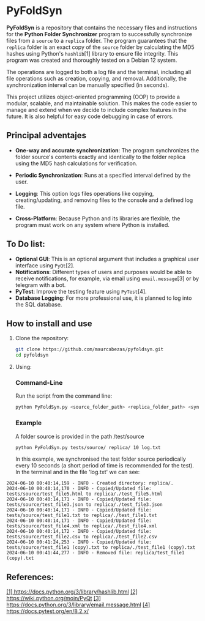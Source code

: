 # PyFoldSyn

**PyFoldSyn** is a repository that contains the necessary files and instructions for the **Python Folder Synchronizer** program to successfully synchronize files from a `source` to a `replica` folder. The program guarantees that the `replica` folder is an exact copy of the `source` folder by calculating the MD5 hashes using Python's `hashlib`[1] library to ensure file integrity. This program was created and thoroughly tested on a Debian 12 system.


The operations are logged to both a log file and the terminal, including all file operations such as creation, copying, and removal. Additionally, the synchronization interval can be manually specified (in seconds).


This project utilizes object-oriented programming (OOP) to provide a modular, scalable, and maintainable solution. This makes the code easier to manage and extend when we decide to include complex features in the future. It is also helpful for easy code debugging in case of errors.

## Principal adventajes

- **One-way and accurate synchronization**: The program synchronizes the folder source's contents exactly and identically to the folder replica using the MD5 hash calculations for verification.

- **Periodic Synchronization**: Runs at a specified interval defined by the user.

- **Logging**: This option logs files operations like copying, creating/updating, and removing files to the console and a defined log file.

- **Cross-Platform**: Because Python and its libraries are flexible, the program must work on any system where Python is installed.


## To Do list:

- **Optional GUI**: This is an optional argument that includes a graphical user interface using `PyQt`[2].
- **Notifications**: Different types of users and purposes would be able to receive notifications, for example, via email using `email.message`[3] or by telegram with a bot.
- **PyTest**: Improve the testing feature using `PyTest`[4].
- **Database Logging**: For more professional use, it is planned to log into the SQL database.


## How to install and use

1. Clone the repository:
    ```bash
    git clone https://github.com/maurcabezas/pyfoldsyn.git
    cd pyfoldsyn
    ```

2. Using:

    ### Command-Line 
    Run the script from the command line:
    ```bash
    python PyFoldSyn.py <source_folder_path> <replica_folder_path> <sync_interval_seconds> <log_file_path>
    ```

    ### Example
    A folder source is provided in the path /test/source
    ```bash
    python PyFoldSyn.py tests/source/ replica/ 10 log.txt
    ```
    In this example, we synchronised the test folder source periodically every 10 seconds (a short period of time is recommended for the test). In the terminal and in the file 'log.txt' we can see:

```
2024-06-10 00:40:14,159 - INFO - Created directory: replica/.
2024-06-10 00:40:14,170 - INFO - Copied/Updated file: tests/source/test_file5.html to replica/./test_file5.html
2024-06-10 00:40:14,171 - INFO - Copied/Updated file: tests/source/test_file3.json to replica/./test_file3.json
2024-06-10 00:40:14,171 - INFO - Copied/Updated file: tests/source/test_file1.txt to replica/./test_file1.txt
2024-06-10 00:40:14,171 - INFO - Copied/Updated file: tests/source/test_file4.xml to replica/./test_file4.xml
2024-06-10 00:40:14,172 - INFO - Copied/Updated file: tests/source/test_file2.csv to replica/./test_file2.csv
2024-06-10 00:41:24,253 - INFO - Copied/Updated file: tests/source/test_file1 (copy).txt to replica/./test_file1 (copy).txt
2024-06-10 00:41:44,277 - INFO - Removed file: replica/test_file1 (copy).txt
```


## References:
<a href="https://docs.python.org/3/library/hashlib.html">[1] https://docs.python.org/3/library/hashlib.html</a> 
<a href="https://wiki.python.org/moin/PyQt">[2] https://wiki.python.org/moin/PyQt</a>
<a href="https://docs.python.org/3/library/email.message.html">[3] https://docs.python.org/3/library/email.message.html</a>
<a href="https://docs.pytest.org/en/8.2.x/">[4] https://docs.pytest.org/en/8.2.x/</a>

